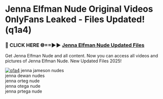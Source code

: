 # Jenna Elfman Nude Original Videos 0nlyFans Leaked - Files Updated! (q1a4)

<h3>🔴 CLICK HERE 🌐==►► <a href="https://tinyurl.com/4mcuefdz" rel="nofollow">Jenna Elfman Nude Updated Files</a></h3>

Get Jenna Elfman Nude and all content. Now you can access all videos and pictures of Jenna Elfman Nude. New Updated Files 2025!

[![q1a4](https://i.imgur.com/StAQSOY.gif)](https://tinyurl.com/4mcuefdz)
jenna jameson nudes<br>
jenna dewan nudes<br>
jenna orteg nude<br>
jenna otega nude<br>
jenna prtega nude